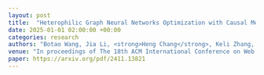 ```yaml
---
layout: post
title:  "Heterophilic Graph Neural Networks Optimization with Causal Message-passing"
date: 2025-01-01 02:00:00 +00:00
categories: research
authors: "Botao Wang, Jia Li, <strong>Heng Chang</strong>, Keli Zhang, Fugee Tsung"
venue: "In proceedings of The 18th ACM International Conference on Web Search and Data Mining (<strong>WSDM</strong>)"
paper: https://arxiv.org/pdf/2411.13821
---
```

